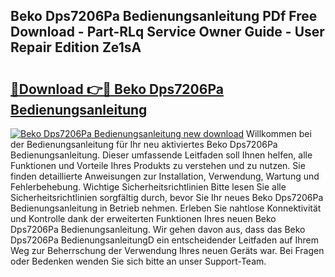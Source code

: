 ## Beko Dps7206Pa Bedienungsanleitung PDf Free Download - Part-RLq Service Owner Guide - User Repair Edition Ze1sA

# <h2><a href="http://df0841l.blite.top/?on=Beko+Dps7206Pa+Bedienungsanleitung">🔗Download 👉🔴 Beko Dps7206Pa Bedienungsanleitung</a></h2>

[![Beko Dps7206Pa Bedienungsanleitung new download](https://i.imgur.com/lujVjoI.png)](http://df0841l.blite.top/?on=Beko+Dps7206Pa+Bedienungsanleitung)
Willkommen bei der Bedienungsanleitung für Ihr neu aktiviertes Beko Dps7206Pa Bedienungsanleitung. Dieser umfassende Leitfaden soll Ihnen helfen, alle Funktionen und Vorteile Ihres Produkts zu verstehen und zu nutzen. Sie finden detaillierte Anweisungen zur Installation, Verwendung, Wartung und Fehlerbehebung. Wichtige Sicherheitsrichtlinien Bitte lesen Sie alle Sicherheitsrichtlinien sorgfältig durch, bevor Sie Ihr neues Beko Dps7206Pa Bedienungsanleitung in Betrieb nehmen. Erleben Sie nahtlose Konnektivität und Kontrolle dank der erweiterten Funktionen Ihres neuen Beko Dps7206Pa Bedienungsanleitung. Wir gehen davon aus, dass das Beko Dps7206Pa BedienungsanleitungD ein entscheidender Leitfaden auf Ihrem Weg zur Beherrschung der Verwendung Ihres neuen Geräts war. Bei Fragen oder Bedenken wenden Sie sich bitte an unser Support-Team.
